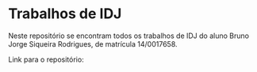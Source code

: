 # Trabalhos de IDJ

Neste repositório se encontram todos os trabalhos de IDJ do aluno Bruno Jorge Siqueira Rodrigues, de matrícula 14/0017658.

Link para o repositório: